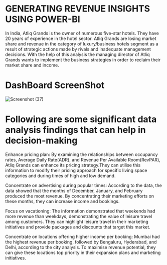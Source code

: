 # GENERATING REVENUE INSIGHTS USING POWER-BI

In India, Atliq Grands is the owner of numerous five-star hotels. They have 20 years of experience in the hotel sector. Atliq Grands are losing market share and revenue in the category of luxury/business hotels segment as a result of strategic actions made by rivals and inadequate management decisions. With the help of this analysis the managing director of Atliq Grands wants to implement the business strategies in order to reclaim their market share and income.


# DashBoard ScreenShot


![Screenshot (37)](https://github.com/riyaz-shaiks/GENERATING-REVENUE-INSIGHTS-USING-POWER-BI/assets/133764680/4363be61-29ea-4863-9f80-f584fc48f700)




# Following are some significant data analysis findings that can help in decision-making

Enhance pricing plan: By examining the relationships between occupancy rates, Average Daily Rate(ADR), and Revenue Per Available Room(RevPAR), Atliq Grands can enhance its pricing strategy.They can utilise this information to modify their pricing approach for specific living space categories and during times of high and low demand.


Concentrate on advertising during popular times: According to the data, the data showed that the months of December, January, and February produced the most revenue. By concentrating their marketing efforts on these months, they can increase income and bookings.


Focus on vacationing: The information demonstrated that weekends had more revenue than weekdays, demonstrating the value of leisure travel among customers. They can highlight leisure travel in their marketing initiatives and provide packages and discounts that target this market.


Concentrate on locations offering higher income per booking: Mumbai had the highest revenue per booking, followed by Bengaluru, Hyderabad, and Delhi, according to the city analysis. To maximise revenue potential, they can give these locations top priority in their expansion plans and marketing initiatives.
             
